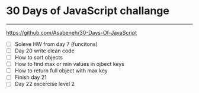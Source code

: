 # 30 Days of JavaScript challange
---
https://github.com/Asabeneh/30-Days-Of-JavaScript

- [ ] Soleve HW from day 7 (funcitons)
- [ ] Day 20 write clean code
- [ ] How to sort objects
- [ ] How to find max or min values in ojbect keys
- [ ] How to return full object with max key
- [ ] Finish day 21
- [ ] Day 22 excercise level 2